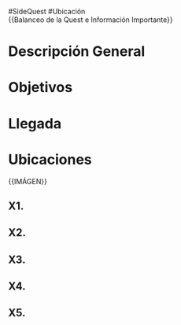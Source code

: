 #SideQuest #Ubicación  
{{Balanceo de la Quest e Información Importante}}
# Descripción General

# Objetivos
# Llegada
# Ubicaciones
{{IMÁGEN}}
## X1. 
## X2. 
## X3. 
## X4. 
## X5. 